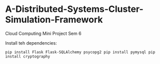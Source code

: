 # A-Distributed-Systems-Cluster-Simulation-Framework

Cloud Computing Mini Project Sem 6

Install teh dependencies:

`pip install Flask Flask-SQLAlchemy psycopg2
pip install pymysql
 pip install cryptography
`
